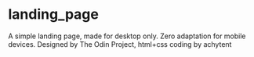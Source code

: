 # landing_page

A simple landing page, made for desktop only. Zero adaptation for mobile devices.
Designed by The Odin Project, html+css coding by achytent
